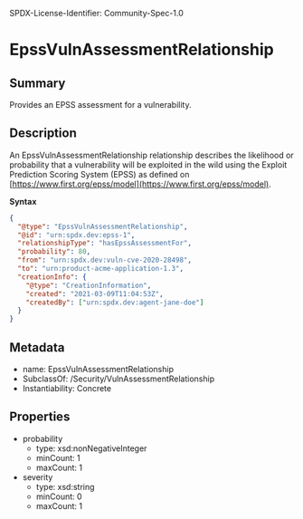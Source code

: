 SPDX-License-Identifier: Community-Spec-1.0

# EpssVulnAssessmentRelationship

## Summary

Provides an EPSS assessment for a vulnerability.

## Description

An EpssVulnAssessmentRelationship relationship describes the likelihood or
probability that a vulnerability will be exploited in the wild using the Exploit
Prediction Scoring System (EPSS) as defined on 
[https://www.first.org/epss/model](https://www.first.org/epss/model).

**Syntax**

```json
{
  "@type": "EpssVulnAssessmentRelationship",
  "@id": "urn:spdx.dev:epss-1",
  "relationshipType": "hasEpssAssessmentFor",
  "probability": 80,
  "from": "urn:spdx.dev:vuln-cve-2020-28498",
  "to": "urn:product-acme-application-1.3",
  "creationInfo": {
    "@type": "CreationInformation",
    "created": "2021-03-09T11:04:53Z",
    "createdBy": ["urn:spdx.dev:agent-jane-doe"]
  }
}
```

## Metadata

- name: EpssVulnAssessmentRelationship
- SubclassOf: /Security/VulnAssessmentRelationship
- Instantiability: Concrete

## Properties

- probability
  - type: xsd:nonNegativeInteger
  - minCount: 1
  - maxCount: 1
- severity
  - type: xsd:string
  - minCount: 0
  - maxCount: 1
